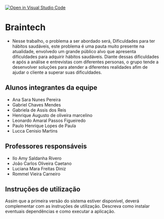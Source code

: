 [![Open in Visual Studio Code](https://classroom.github.com/assets/open-in-vscode-718a45dd9cf7e7f842a935f5ebbe5719a5e09af4491e668f4dbf3b35d5cca122.svg)](https://classroom.github.com/online_ide?assignment_repo_id=11816621&assignment_repo_type=AssignmentRepo)
# Braintech
   * Nesse trabalho, o problema a ser abordado será, Dificuldades para ter hábitos saudáveis, este problema é uma pauta muito presente na atualidade, envolvedo um grande público alvo que apresenta dificuldades para adquirir hábitos saudáveis. Diante dessas dificuldades e após a análise e entrevistas com diferentes personas, o grupo tende a desenvolver soluções para atender a diferentes realidades afim de ajudar o cliente a superar suas dificuldades.

## Alunos integrantes da equipe

* Ana Sara Nunes Pereira
*	Gabriel Chaves Mendes
* Gabriela de Assis dos Reis
* Henrique Augusto de oliveira marcelino
* Leonardo Amaral Passos Figueiredo
*	Paulo Henrique Lopes de Paula
*	Lucca Cenisio Martins

## Professores responsáveis

* Ilo Amy Saldanha Rivero
* João Carlos Oliveira Caetano
* Luciana Mara Freitas Diniz
* Rommel Vieira Carneiro
 

## Instruções de utilização

Assim que a primeira versão do sistema estiver disponível, deverá complementar com as instruções de utilização. Descreva como instalar eventuais dependências e como executar a aplicação.
